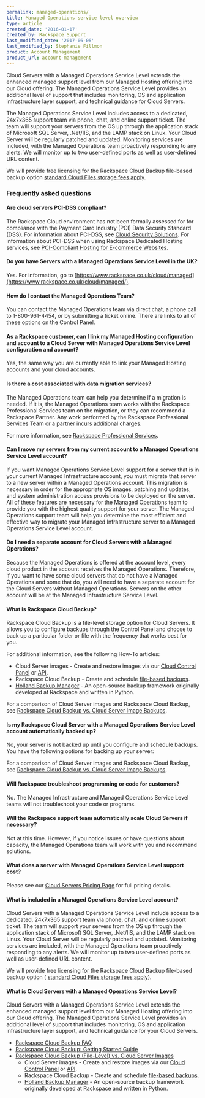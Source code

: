 ```yaml
---
permalink: managed-operations/
title: Managed Operations service level overview
type: article
created_date: '2016-01-17'
created_by: Rackspace Support
last_modified_date: '2017-06-06'
last_modified_by: Stephanie Fillmon
product: Account Management
product_url: account-management
---
```


Cloud Servers with a Managed Operations Service Level extends the enhanced
managed support level from our Managed Hosting offering into our Cloud
offering. The Managed Operations Service Level provides an additional level
of support that includes monitoring, OS and application infrastructure layer
support, and technical guidance for Cloud Servers.

The Managed Operations Service Level includes access to a dedicated, 24x7x365
support team via phone, chat, and online support ticket. The team will support
your servers from the OS up through the application stack of Microsoft SQL
Server, .Net/IIS, and the LAMP stack on Linux. Your Cloud Server will be
regularly patched and updated. Monitoring services are included, with the
Managed Operations team proactively responding to any alerts. We will monitor
up to two user-defined ports as well as user-defined URL content.

We will provide free licensing for the Rackspace Cloud Backup file-based backup
option
[standard Cloud Files storage fees apply](http://www.rackspace.com/cloud/cloud_hosting_products/files/pricing/).

### Frequently asked questions

#### Are cloud servers PCI-DSS compliant?

The Rackspace Cloud environment has not been formally assessed for for
compliance with the Payment Card Industry (PCI) Data Security Standard
(DSS). For information about PCI-DSS, see [Cloud Security Solutions](https://support.rackspace.com/how-to/are-cloud-servers-pci-dss-compliant/). For
information about PCI-DSS when using Rackspace Dedicated Hosting
services, see [PCI-Compliant Hosting for E-commerce Websites](https://www.rackspace.com/ecommerce-hosting/pci/).

#### Do you have Servers with a Managed Operations Service Level in the UK?

Yes. For information, go to
[https://www.rackspace.co.uk/cloud/managed](https://www.rackspace.co.uk/cloud/managed/).

#### How do I contact the Managed Operations Team?

You can contact the Managed Operations team via direct chat, a phone
call to 1-800-961-4454, or by submitting a ticket online. There are
links to all of these options on the Control Panel.

#### As a Rackspace customer, can I link my Managed Hosting configuration and account to a Cloud Server with Managed Operations Service Level configuration and account?

Yes, the same way you are currently able to link your Managed Hosting
accounts and your cloud accounts.

#### Is there a cost associated with data migration services?

The Managed Operations team can help you determine if a migration is
needed. If it is, the Managed Operations team works with the Rackspace
Professional Services team on the migration, or they can recommend a
Rackspace Partner. Any work performed by the Rackspace Professional
Services Team or a partner incurs additional charges.

For more information, see [Rackspace Professional
Services](https://www.rackspace.com/en-us/professional-services/).

#### Can I move my servers from my current account to a Managed Operations Service Level account?

If you want Managed Operations Service Level support for a server that
is in your current Managed Infrastructure account, you must migrate that
server to a new server within a Managed Operations account. This
migration is necessary in order for the appropriate OS images, patching
and updates, and system administration access provisions to be deployed
on the server. All of these features are necessary for the Managed
Operations team to provide you with the highest quality support for your
server. The Managed Operations support team will help you determine the
most efficient and effective way to migrate your Managed Infrastructure
server to a Managed Operations Service Level account.

#### Do I need a separate account for Cloud Servers with a Managed Operations?

Because the Managed Operations is offered at the account level, every
cloud product in the account receives the Managed Operations. Therefore,
if you want to have some cloud servers that do not have a Managed
Operations and some that do, you will need to have a separate account
for the Cloud Servers without Managed Operations. Servers on the other
account will be at the Managed Infrastructure Service Level.

#### What is Rackspace Cloud Backup?

Rackspace Cloud Backup is a file-level storage option for Cloud Servers.
It allows you to configure backups through the Control Panel and choose
to back up a particular folder or file with the frequency that works
best for you.

For additional information, see the following How-To articles:

-   Cloud Server images - Create and restore images via our [Cloud Control Panel](/how-to/create-an-image-of-a-server-and-restore-a-server-from-a-saved-image)
    or
    [API](https://developer.rackspace.com/docs/cloud-servers/v2/developer-guide/#create-image-of-specified-server).
-   Rackspace Cloud Backup - Create and schedule [file-based backups](/how-to/rackspace-cloud-backup-create-a-backup).
-   [Holland Backup Manager](http://hollandbackup.org/) - An open-source
    backup framework originally developed at Rackspace and written
    in Python.

For a comparison of Cloud Server images and Rackspace Cloud Backup, see
[Rackspace Cloud Backup vs. Cloud Server Image Backups](/how-to/rackspace-cloud-backup-vs-cloud-server-image-backups).

#### Is my Rackspace Cloud Server with a Managed Operations Service Level account automatically backed up?

No, your server is not backed up until you configure and schedule
backups. You have the following options for backing up your server:

For a comparison of Cloud Server images and Rackspace Cloud Backup, see
[Rackspace Cloud Backup vs. Cloud Server Image
Backups](/how-to/rackspace-cloud-backup-vs-cloud-server-image-backups).

#### Will Rackspace troubleshoot programming or code for customers?

No. The Managed Infrastructure and Managed Operations Service Level
teams will not troubleshoot your code or programs.

#### Will the Rackspace support team automatically scale Cloud Servers if necessary?

Not at this time. However, if you notice issues or have questions about
capacity, the Managed Operations team will work with you and recommend
solutions.

#### What does a server with Managed Operations Service Level support cost?

Please see our [Cloud Servers Pricing
Page](https://www.rackspace.com/cloud/servers/pricing/) for full pricing
details.

#### What is included in a Managed Operations Service Level account?

Cloud Servers with a Managed Operations Service Level include access to
a dedicated, 24x7x365 support team via phone, chat, and online support
ticket. The team will support your servers from the OS up through the
application stack of Microsoft SQL Server, .Net/IIS, and the LAMP stack
on Linux. Your Cloud Server will be regularly patched and updated.
Monitoring services are included, with the Managed Operations team
proactively responding to any alerts. We will monitor up to two
user-defined ports as well as user-defined URL content.

We will provide free licensing for the Rackspace Cloud Backup file-based
backup option ( [standard Cloud Files storage fees
apply](https://www.rackspace.com/cloud/cloud_hosting_products/files/pricing/)).

#### What is Cloud Servers with a Managed Operations Service Level?

Cloud Servers with a Managed Operations Service Level extends the
enhanced managed support level from our Managed Hosting offering into
our Cloud offering. The Managed Operations Service Level provides an
additional level of support that includes monitoring, OS and application
infrastructure layer support, and technical guidance for your Cloud
Servers.

- [Rackspace Cloud Backup FAQ](/how-to/cloud-backup-faq)
- [Rackspace Cloud Backup: Getting Started Guide](/how-to/cloud-backup)
- [Rackspace Cloud Backup (File-Level) vs. Cloud Server Images](/how-to/rackspace-cloud-backup-vs-cloud-server-image-backups)
   - Cloud Server images - Create and restore images via our [Cloud Control Panel](/how-to/create-an-image-of-a-server-and-restore-a-server-from-a-saved-image)
     or
     [API](https://developer.rackspace.com/docs/cloud-servers/v2/developer-guide/#create-image-of-specified-server).
   - Rackspace Cloud Backup - Create and schedule [file-based backups](/how-to/rackspace-cloud-backup-create-a-backup).
   - [Holland Backup Manager](http://hollandbackup.org/) - An
     open-source backup framework originally developed at Rackspace
     and written in Python.
